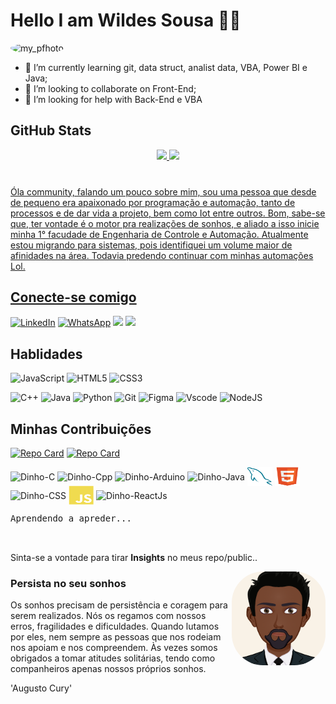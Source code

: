 # Hello I am Wildes Sousa 👦🏾
<div style="diplay:flex; justfy-content:"around" >
    <aside style="height=300px">
        <img alt="my_pfhoto" style="border-radius:50%"  src="https://media.licdn.com/dms/image/D4D03AQHKRoBGtcRlFA/profile-displayphoto-shrink_200_200/0/1714221078832?e=1720656000&v=beta&t=g8Eat3-WLMblvcE7DqDgK8if8YCxIa5BfMGRXF_CRoY">
    </aside>

<!--<img alt="logo-lateral"/>-->

</div> 

- 🌱 I’m currently learning git, data struct, analist data, VBA, Power BI e Java;
- 👯 I’m looking to collaborate on Front-End;
- 🤔 I’m looking for help with Back-End e VBA
<!-- 💬 Ask me about 
<!-- 📫 How to reach me: ...
- 😄 Pronouns: ... 
- ⚡ Fun fact: ... -->

## GitHub Stats

<div align="center">
  <a href="https://github.com/Sousa-Diin">
  <img height="180em" src="https://github-readme-stats.vercel.app/api?username=Sousa-Diin&show_icons=true&theme=cobalt&include_all_commits=true&count_private=true"/>
  <img height="180em" src="https://github-readme-stats.vercel.app/api/top-langs/?username=Sousa-Diin&layout=compact&langs_count=7&theme=cobalt"/>
</div>
<div style="display: inline_block"><br>

###
Óla community, falando um pouco sobre mim, sou uma pessoa que desde de pequeno era apaixonado por programação e automação, tanto de processos e de dar vida a projeto, bem como Iot entre outros. Bom, sabe-se que, ter vontade é o motor pra realizações de sonhos, e aliado a isso inicie minha 1° facudade de Engenharia de Controle e Automação. Atualmente estou migrando para sistemas, pois identifiquei um volume maior de afinidades na área. Todavia predendo continuar com minhas automações Lol.




## Conecte-se comigo

[![LinkedIn](https://img.shields.io/badge/LinkedIn-0077B5?style=for-the-badge&logo=linkedin&logoColor=white)](https://www.linkedin.com/in/wildes-sousa-768074179/)
[![WhatsApp](https://img.shields.io/badge/WhatsApp-25D366?style=for-the-badge&logo=whatsapp&logoColor=white)](https://wa.me/5535991495521)
 <a href="https://instagram.com/wildes_sousa" target="_blank"><img src="https://img.shields.io/badge/-Instagram-%23E4405F?style=for-the-badge&logo=instagram&logoColor=white" target="_blank"></a>
 <a href = "mailto:augustowildes@gmail.com"><img src="https://img.shields.io/badge/-Gmail-%23333?style=for-the-badge&logo=gmail&logoColor=white" target="_blank"></a>

## Hablidades


![JavaScript](https://img.shields.io/badge/JavaScript-F7DF1E?style=for-the-badge&logo=javascript&logoColor=black)
![HTML5](https://img.shields.io/badge/HTML5-E34F26?style=for-the-badge&logo=html5&logoColor=white)
![CSS3](https://img.shields.io/badge/CSS3-1572B6?style=for-the-badge&logo=css3&logoColor=white)

![C++](https://img.shields.io/badge/C%2B%2B-00599C?style=for-the-badge&logo=c%2B%2B&logoColor=white)
![Java](https://img.shields.io/badge/java-%23ED8B00.svg?style=for-the-badge&logo=openjdk&logoColor=white)
![Python](https://img.shields.io/badge/python-3670A0?style=for-the-badge&logo=python&logoColor=ffdd54)
![Git](https://img.shields.io/badge/GIT-E44C30?style=for-the-badge&logo=git&logoColor=white)
![Figma](https://img.shields.io/badge/Figma-696969?style=for-the-badge&logo=figma&logoColor=figma)
![Vscode](https://img.shields.io/badge/Vscode-007ACC?style=for-the-badge&logo=visual-studio-code&logoColor=white)
![NodeJS](https://img.shields.io/badge/node.js-6DA55F?style=for-the-badge&logo=node.js&logoColor=white)




## Minhas Contribuições
[![Repo Card](https://github-readme-stats.vercel.app/api/pin/?username=Sousa-Diin&repo=dio-lab-open-source&bg_color=000&border_color=30A3DC&show_icons=true&icon_color=30A3DC&title_color=E94D5F&text_color=FFF)](https://github.com/Sousa-Diin/dio-lab-open-source)
[![Repo Card](https://github-readme-stats.vercel.app/api/pin/?username=Sousa-Diin&repo=tonabroca_trainee&bg_color=000&border_color=30A3DC&show_icons=true&icon_color=30A3DC&title_color=E94D5F&text_color=FFF)](https://github.com/Sousa-Diin/tonabroca_trainee)



  <img align="center" alt="Dinho-C" height="35" width="35" src="https://cdn.jsdelivr.net/gh/devicons/devicon/icons/c/c-original.svg" />
  <img align="center" alt="Dinho-Cpp" height="35" width="35" src="https://cdn.jsdelivr.net/gh/devicons/devicon/icons/cplusplus/cplusplus-original.svg"/>
  <img align="center" margin-left="2px" alt="Dinho-Arduino" height="45vh" width="45vw" src="https://cdn.jsdelivr.net/gh/devicons/devicon/icons/arduino/arduino-original.svg" />
  <img align="center" alt="Dinho-Java" height="35" width="35" src="https://cdn.jsdelivr.net/gh/devicons/devicon/icons/java/java-original.svg">
  <img align="center" alt="Dinho-MySQL" height="30" width="40" src="img/mysql.png">
  <img align="center" alt="Dinho-HTML" height="30" width="40" src="https://raw.githubusercontent.com/devicons/devicon/master/icons/html5/html5-original.svg">
  <img align="center" alt="Dinho-CSS" height="30" width="40"  src="https://cdn.jsdelivr.net/gh/devicons/devicon/icons/css3/css3-original.svg" />
  <img align="center" alt="Dinho-Js" height="30" width="40" src="https://raw.githubusercontent.com/devicons/devicon/master/icons/javascript/javascript-plain.svg">
  <img align="center" alt="Dinho-ReactJs" height="30vh" width="30vw" src="https://cdn.jsdelivr.net/gh/devicons/devicon/icons/react/react-original.svg" />

<div> 
  <!--a href="https://www.youtube.com/channel/UC_-uuuZbY0AAt9CViNzvc-Q" target="_blank"><img src="https://img.shields.io/badge/YouTube-FF0000?style=for-the-badge&logo=youtube&logoColor=white" target="_blank"></a-->
 
 

 
  <!--![Snake animation](https://github.com/rafaballerini/rafaballerini/blob/output/github-contribution-grid-snake.svg)-->
 
</div>



<footer>
  
  <pre>Aprendendo a apreder...
  
  </pre>
  <p>Sinta-se a vontade para tirar <Strong>Insights</Strong> no meus repo/public.. </p>
  <img align="right" alt="foto-minha" height="150" width="150" style="border-radius:50px;" src="img/avatar_suit.png">
</footer>

  
### Persista no seu sonhos

<article>
  Os sonhos precisam de persistência e coragem para serem realizados. Nós os regamos com nossos erros, fragilidades e dificuldades. Quando lutamos por eles, nem sempre as pessoas que nos rodeiam nos apoiam e nos   compreendem. Às vezes somos obrigados a tomar atitudes solitárias, tendo como companheiros apenas nossos próprios sonhos.
  
  'Augusto Cury'
</article>
 

